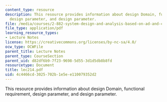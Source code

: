 ```yaml
---
content_type: resource
description: This resource provides information about design Domain, functional requirement,
  design parameter, and design parameter.
file: /media/courses/2-882-system-design-and-analysis-based-on-ad-and-complexity-theories-spring-2005/4c4466cd3025702b1e5ee110079352d2_lec214.pdf
file_type: application/pdf
learning_resource_types:
- Lecture Notes
license: https://creativecommons.org/licenses/by-nc-sa/4.0/
ocw_type: OCWFile
parent_title: Lecture Notes
parent_type: CourseSection
parent_uid: d82df6b9-7f23-9698-5d55-3d1d5db8b8fd
resourcetype: Document
title: lec214.pdf
uid: 4c4466cd-3025-702b-1e5e-e110079352d2
---
```

This resource provides information about design Domain, functional requirement, design parameter, and design parameter.